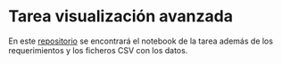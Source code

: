 # Tarea visualización avanzada

En este [repositorio](https://github.com/gantequera/Tarea-visualizacion-avanzada) se encontrará el notebook de la tarea además de los requerimientos y los ficheros CSV con los datos.